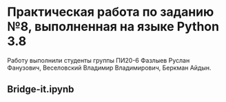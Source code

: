 # Практическая работа по заданию №8, выполненная на языке Python 3.8

Работу выполнили студенты группы ПИ20-6
Фазлыев Руслан Фанузович, Веселовский Владимир Владимирович, Беркман Айдын.

## Bridge-it.ipynb
